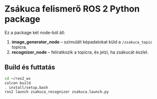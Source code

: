 # Zsákuca felismerő ROS 2 Python package

Ez a package két node-ból áll:

1. **image_generator_node** – szimulált képadatokat küld a `/zsakuca_topic` topicra.
2. **recognizer_node** – feliratkozik a topicra, és jelzi, ha zsákucát észlel.

## Build és futtatás

```bash
cd ~/ros2_ws
colcon build
. install/setup.bash
ros2 launch zsakuca_recognizer zsakuca.launch.py

